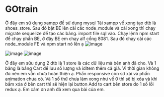# GOtrain
Ở đây em sử dụng xampp để sử dụng mysql 
Tải xampp về xong tạo dtb là shoes_store. Sau đó bật BE lên cài các node_module và cài xong thì chạy migrate sequelize để tạo các bảng. import file sql vào.
Chạy lệnh npm start để chạy phần BE, ở đây BE em chạy alf cổng 8081.
Sau đó chạy cài các node_module FE và npm start nó lên ạ
![image](https://github.com/nam1601/GOtrain/assets/76159808/d4617bdf-2f9d-4f83-9a12-6764af727b41)

![image](https://github.com/nam1601/GOtrain/assets/76159808/24b207b4-37c8-449b-92b6-54a292568e95)
![image](https://github.com/nam1601/GOtrain/assets/76159808/28f0425d-b576-484a-8b1a-d99ef8e84587)

Ở đây em sửu dụng 2 dtb là 1 store là các dữ liệu mà bên anh đã cho. Và 1 bảng là bảng Cart để lưu số lượng và idItem thêm cả giá.
Vì thời gian không đủ nên em vẫn chưa hoàn thiện ạ. Phần responsive còn sơ xài và phần animation chưa có. Và 1 số thứ chưa làm xong như về 0 thì sẽ bị xóa và khi bấm xóa ở bên cart thì sẽ hiện lại button Add to cart bên store do 1 số lỗi redux ạ. 
Em cảm ơn anh đã xem qua bài của em.
